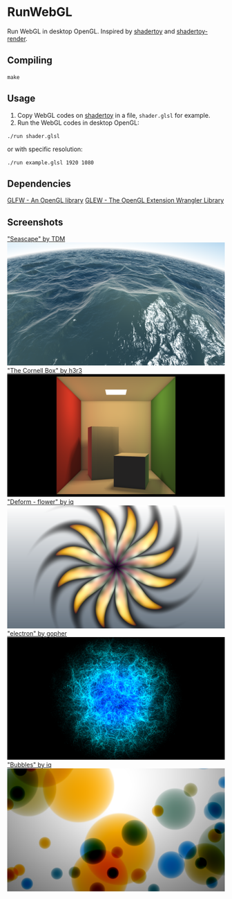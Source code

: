 # RunWebGL
Run WebGL in desktop OpenGL.
Inspired by [shadertoy](https://www.shadertoy.com/) and [shadertoy-render](https://github.com/alexjc/shadertoy-render).

## Compiling
```Shell
make
```

## Usage
1. Copy WebGL codes on [shadertoy](https://www.shadertoy.com/) in a file, `shader.glsl` for example.
2. Run the WebGL codes in desktop OpenGL:
```Shell
./run shader.glsl
```
or with specific resolution:
```Shell
./run example.glsl 1920 1080
```

## Dependencies
[GLFW - An OpenGL library](http://www.glfw.org/)
[GLEW - The OpenGL Extension Wrangler Library](http://glew.sourceforge.net/)

## Screenshots
["Seascape" by TDM](https://www.shadertoy.com/view/Ms2SD1)
![1.png](./screenshots/1.png)
["The Cornell Box" by h3r3](https://www.shadertoy.com/view/4ssGzS)
![2.png](./screenshots/2.png)
["Deform - flower" by iq](https://www.shadertoy.com/view/4dX3Rn)
![3.png](./screenshots/3.png)
["electron" by gopher](https://www.shadertoy.com/view/MslGRn)
![4.png](./screenshots/4.png)
["Bubbles" by iq](https://www.shadertoy.com/view/4dl3zn)
![5.png](./screenshots/5.png)
